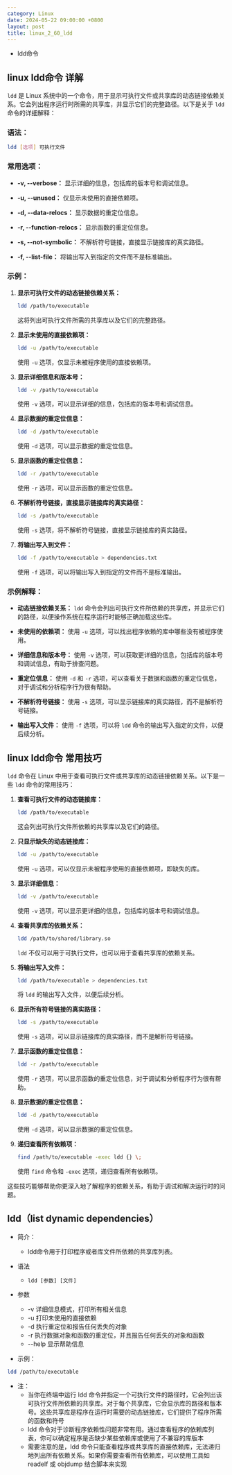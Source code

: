 ```yaml
---
category: Linux
date: 2024-05-22 09:00:00 +0800
layout: post
title: linux_2_60_ldd
---
```


+ ldd命令

## linux ldd命令 详解

`ldd` 是 Linux 系统中的一个命令，用于显示可执行文件或共享库的动态链接依赖关系。它会列出程序运行时所需的共享库，并显示它们的完整路径。以下是关于 `ldd` 命令的详细解释：

### 语法：

```bash
ldd [选项] 可执行文件
```

### 常用选项：

- **-v, --verbose：** 显示详细的信息，包括库的版本号和调试信息。

- **-u, --unused：** 仅显示未使用的直接依赖项。

- **-d, --data-relocs：** 显示数据的重定位信息。

- **-r, --function-relocs：** 显示函数的重定位信息。

- **-s, --not-symbolic：** 不解析符号链接，直接显示链接库的真实路径。

- **-f, --list-file：** 将输出写入到指定的文件而不是标准输出。

### 示例：

1. **显示可执行文件的动态链接依赖关系：**
   ```bash
   ldd /path/to/executable
   ```
   这将列出可执行文件所需的共享库以及它们的完整路径。

2. **显示未使用的直接依赖项：**
   ```bash
   ldd -u /path/to/executable
   ```
   使用 `-u` 选项，仅显示未被程序使用的直接依赖项。

3. **显示详细信息和版本号：**
   ```bash
   ldd -v /path/to/executable
   ```
   使用 `-v` 选项，可以显示详细的信息，包括库的版本号和调试信息。

4. **显示数据的重定位信息：**
   ```bash
   ldd -d /path/to/executable
   ```
   使用 `-d` 选项，可以显示数据的重定位信息。

5. **显示函数的重定位信息：**
   ```bash
   ldd -r /path/to/executable
   ```
   使用 `-r` 选项，可以显示函数的重定位信息。

6. **不解析符号链接，直接显示链接库的真实路径：**
   ```bash
   ldd -s /path/to/executable
   ```
   使用 `-s` 选项，将不解析符号链接，直接显示链接库的真实路径。

7. **将输出写入到文件：**
   ```bash
   ldd -f /path/to/executable > dependencies.txt
   ```
   使用 `-f` 选项，可以将输出写入到指定的文件而不是标准输出。

### 示例解释：

- **动态链接依赖关系：** `ldd` 命令会列出可执行文件所依赖的共享库，并显示它们的路径，以便操作系统在程序运行时能够正确加载这些库。

- **未使用的依赖项：** 使用 `-u` 选项，可以找出程序依赖的库中哪些没有被程序使用。

- **详细信息和版本号：** 使用 `-v` 选项，可以获取更详细的信息，包括库的版本号和调试信息，有助于排查问题。

- **重定位信息：** 使用 `-d` 和 `-r` 选项，可以查看关于数据和函数的重定位信息，对于调试和分析程序行为很有帮助。

- **不解析符号链接：** 使用 `-s` 选项，可以显示链接库的真实路径，而不是解析符号链接。

- **输出写入文件：** 使用 `-f` 选项，可以将 `ldd` 命令的输出写入指定的文件，以便后续分析。

## linux ldd命令 常用技巧

`ldd` 命令在 Linux 中用于查看可执行文件或共享库的动态链接依赖关系。以下是一些 `ldd` 命令的常用技巧：

1. **查看可执行文件的动态链接库：**
   ```bash
   ldd /path/to/executable
   ```
   这会列出可执行文件所依赖的共享库以及它们的路径。

2. **只显示缺失的动态链接库：**
   ```bash
   ldd -u /path/to/executable
   ```
   使用 `-u` 选项，可以仅显示未被程序使用的直接依赖项，即缺失的库。

3. **显示详细信息：**
   ```bash
   ldd -v /path/to/executable
   ```
   使用 `-v` 选项，可以显示更详细的信息，包括库的版本号和调试信息。

4. **查看共享库的依赖关系：**
   ```bash
   ldd /path/to/shared/library.so
   ```
   `ldd` 不仅可以用于可执行文件，也可以用于查看共享库的依赖关系。

5. **将输出写入文件：**
   ```bash
   ldd /path/to/executable > dependencies.txt
   ```
   将 `ldd` 的输出写入文件，以便后续分析。

6. **显示所有符号链接的真实路径：**
   ```bash
   ldd -s /path/to/executable
   ```
   使用 `-s` 选项，可以显示链接库的真实路径，而不是解析符号链接。

7. **显示函数的重定位信息：**
   ```bash
   ldd -r /path/to/executable
   ```
   使用 `-r` 选项，可以显示函数的重定位信息，对于调试和分析程序行为很有帮助。

8. **显示数据的重定位信息：**
   ```bash
   ldd -d /path/to/executable
   ```
   使用 `-d` 选项，可以显示数据的重定位信息。

9. **递归查看所有依赖项：**
   ```bash
   find /path/to/executable -exec ldd {} \;
   ```
   使用 `find` 命令和 `-exec` 选项，递归查看所有依赖项。

这些技巧能够帮助你更深入地了解程序的依赖关系，有助于调试和解决运行时的问题。

## ldd（list dynamic dependencies）

+ 简介：
  + ldd命令用于打印程序或者库文件所依赖的共享库列表。

+ 语法
  + `ldd [参数] [文件]`

+ 参数
  + -v 详细信息模式，打印所有相关信息 
  + -u 打印未使用的直接依赖 
  + -d 执行重定位和报告任何丢失的对象 
  + -r 执行数据对象和函数的重定位，并且报告任何丢失的对象和函数 
  + --help 显示帮助信息

+ 示例：
```bash 
ldd /path/to/executable
```

+ 注：
  + 当你在终端中运行 ldd 命令并指定一个可执行文件的路径时，它会列出该可执行文件所依赖的共享库。对于每个共享库，它会显示库的路径和版本号。这些共享库是程序在运行时需要的动态链接库，它们提供了程序所需的函数和符号
  + ldd 命令对于诊断程序依赖性问题非常有用。通过查看程序的依赖库列表，你可以确定程序是否缺少某些依赖库或使用了不兼容的库版本
  + 需要注意的是，ldd 命令只能查看程序或共享库的直接依赖库，无法递归地列出所有依赖关系。如果你需要查看所有依赖库，可以使用工具如 readelf 或 objdump 结合脚本来实现